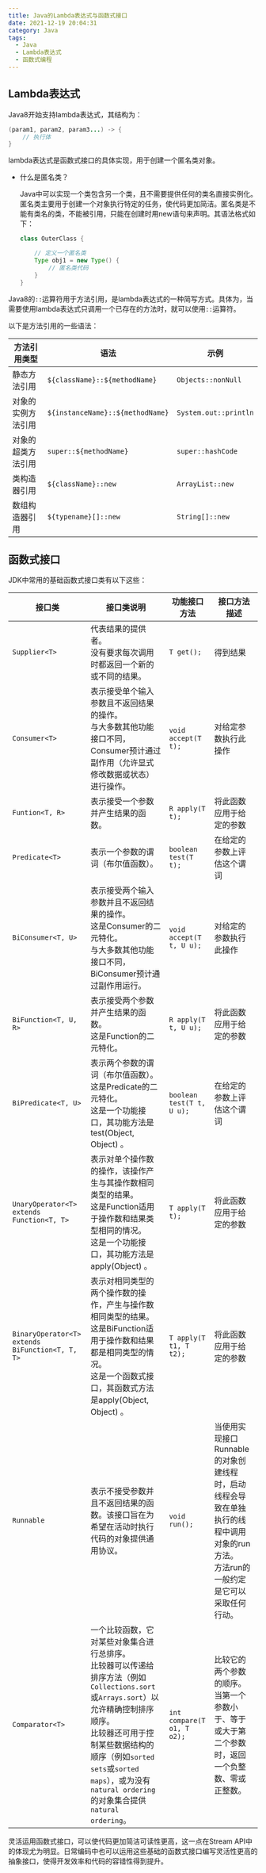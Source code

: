 ```yaml
---
title: Java的Lambda表达式与函数式接口
date: 2021-12-19 20:04:31
category: Java
tags:
  - Java
  - Lambda表达式
  - 函数式编程
---
```


## Lambda表达式

Java8开始支持lambda表达式，其结构为：

```Java
(param1, param2, param3...) -> {
    // 执行体
}
```

lambda表达式是函数式接口的具体实现，用于创建一个匿名类对象。

<!--more-->

- 什么是匿名类？
  
    Java中可以实现一个类包含另一个类，且不需要提供任何的类名直接实例化。匿名类主要用于创建一个对象执行特定的任务，使代码更加简洁。匿名类是不能有类名的类，不能被引用，只能在创建时用new语句来声明。其语法格式如下：

    ```Java
    class OuterClass {

        // 定义一个匿名类
        Type obj1 = new Type() {
            // 匿名类代码
        }
    }
    ```

Java8的`::`运算符用于方法引用，是lambda表达式的一种简写方式。具体为，当需要使用lambda表达式只调用一个已存在的方法时，就可以使用`::`运算符。

以下是方法引用的一些语法：

|方法引用类型|语法|示例|
|---|---|---|
|静态方法引用|`${className}::${methodName}`|`Objects::nonNull`|
|对象的实例方法引用|`${instanceName}::${methodName}`|`System.out::println`|
|对象的超类方法引用|`super::${methodName}`|`super::hashCode`|
|类构造器引用|`${className}::new`|`ArrayList::new`|
|数组构造器引用|`${typename}[]::new`|`String[]::new`|

## 函数式接口

JDK中常用的基础函数式接口类有以下这些：

|接口类|接口类说明|功能接口方法|接口方法描述|
|---|---|---|---|
|`Supplier<T>`    |代表结果的提供者。<br>没有要求每次调用时都返回一个新的或不同的结果。   |`T get();` |得到结果   |
|`Consumer<T>`    |表示接受单个输入参数且不返回结果的操作。<br>与大多数其他功能接口不同，Consumer预计通过副作用（允许显式修改数据或状态）进行操作。  |`void accept(T t);` |对给定参数执行此操作   |
|`Funtion<T, R>`  |表示接受一个参数并产生结果的函数。 |`R apply(T t);`    |将此函数应用于给定的参数   |
|`Predicate<T>`   |表示一个参数的谓词（布尔值函数）。 |`boolean test(T t);`   |在给定的参数上评估这个谓词   |
|`BiConsumer<T, U>`   |表示接受两个输入参数并且不返回结果的操作。<br>这是Consumer的二元特化。<br>与大多数其他功能接口不同，BiConsumer预计通过副作用运行。 |`void accept(T t, U u);`|对给定的参数执行此操作  |
|`BiFunction<T, U, R>`  |表示接受两个参数并产生结果的函数。<br>这是Function的二元特化。    |`R apply(T t, U u);`   |将此函数应用于给定的参数   |
|`BiPredicate<T, U>`  |表示两个参数的谓词（布尔值函数）。<br>这是Predicate的二元特化。<br>这是一个功能接口，其功能方法是test(Object, Object) 。|`boolean test(T t, U u);`   |在给定的参数上评估这个谓词 |
|`UnaryOperator<T> extends Function<T, T>`    |表示对单个操作数的操作，该操作产生与其操作数相同类型的结果。<br>这是Function适用于操作数和结果类型相同的情况。<br>这是一个功能接口，其功能方法是apply(Object) 。 |`T apply(T t);` |将此函数应用于给定的参数  |
|`BinaryOperator<T> extends BiFunction<T, T, T>`    |表示对相同类型的两个操作数的操作，产生与操作数相同类型的结果。<br>这是BiFunction适用于操作数和结果都是相同类型的情况。<br>这是一个函数式接口，其函数式方法是apply(Object, Object) 。  |`T apply(T t1, T t2);`  |将此函数应用于给定的参数    |
|`Runnable` |表示不接受参数并且不返回结果的函数。该接口旨在为希望在活动时执行代码的对象提供通用协议。   |`void run();`  |当使用实现接口Runnable的对象创建线程时，启动线程会导致在单独执行的线程中调用对象的run方法。<br>方法run的一般约定是它可以采取任何行动。 |
|`Comparator<T>`    |一个比较函数，它对某些对象集合进行总排序。<br>比较器可以传递给排序方法（例如`Collections.sort`或`Arrays.sort`）以允许精确控制排序顺序。<br>比较器还可用于控制某些数据结构的顺序（例如`sorted sets`或`sorted maps`），或为没有`natural ordering`的对象集合提供`natural ordering`。 |`int compare(T o1, T o2);`  |比较它的两个参数的顺序。 当第一个参数小于、等于或大于第二个参数时，返回一个负整数、零或正整数。    |

灵活运用函数式接口，可以使代码更加简洁可读性更高，这一点在Stream API中的体现尤为明显。日常编码中也可以运用这些基础的函数式接口编写灵活性更高的抽象接口，使得开发效率和代码的容错性得到提升。